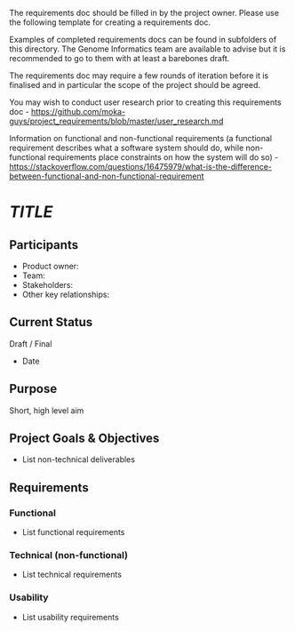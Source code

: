 The requirements doc should be filled in by the project owner. Please use the following template for creating a requirements doc.

Examples of completed requirements docs can be found in subfolders of this directory. The Genome Informatics team are available to advise but it is recommended to go to them with at least a barebones draft.

The requirements doc may require a few rounds of iteration before it is finalised and in particular the scope of the project should be agreed.

You may wish to conduct user research prior to creating this requirements doc - https://github.com/moka-guys/project_requirements/blob/master/user_research.md

Information on functional and non-functional requirements (a functional requirement describes what a software system should do, while non-functional requirements place constraints on how the system will do so) - https://stackoverflow.com/questions/16475979/what-is-the-difference-between-functional-and-non-functional-requirement




# _TITLE_
## Participants
- Product owner: 
- Team: 
- Stakeholders: 
- Other key relationships: 

## Current Status
Draft / Final
- Date

## Purpose
Short, high level aim

## Project Goals & Objectives
* List non-technical deliverables

## Requirements
### Functional
* List functional requirements

### Technical (non-functional)
* List technical requirements

### Usability
- List usability requirements
